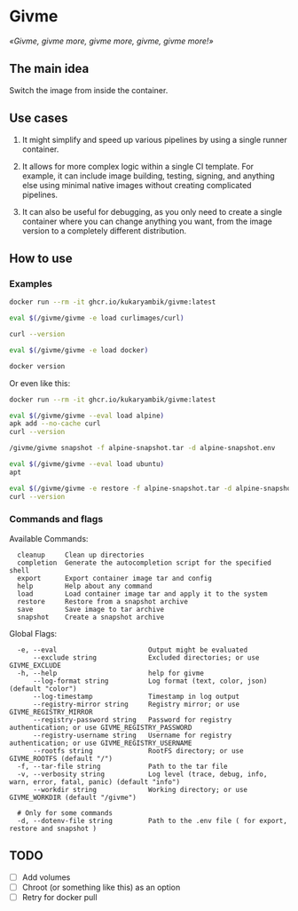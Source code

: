 # Givme

_«Givme, givme more, givme more, givme, givme more!»_

## The main idea

Switch the image from inside the container.

## Use cases

1. It might simplify and speed up various pipelines by using a single runner container.

2. It allows for more complex logic within a single CI template. For example, it can include image building, testing, signing, and anything else using minimal native images without creating complicated pipelines.

3. It can also be useful for debugging, as you only need to create a single container where you can change anything you want, from the image version to a completely different distribution.

## How to use

### Examples

```sh
docker run --rm -it ghcr.io/kukaryambik/givme:latest

eval $(/givme/givme -e load curlimages/curl)

curl --version

eval $(/givme/givme -e load docker)

docker version

```

Or even like this:

```sh
docker run --rm -it ghcr.io/kukaryambik/givme:latest

eval $(/givme/givme --eval load alpine)
apk add --no-cache curl
curl --version

/givme/givme snapshot -f alpine-snapshot.tar -d alpine-snapshot.env

eval $(/givme/givme --eval load ubuntu)
apt

eval $(/givme/givme -e restore -f alpine-snapshot.tar -d alpine-snapshot.env)
curl --version

```

### Commands and flags

Available Commands:

```
  cleanup     Clean up directories
  completion  Generate the autocompletion script for the specified shell
  export      Export container image tar and config
  help        Help about any command
  load        Load container image tar and apply it to the system
  restore     Restore from a snapshot archive
  save        Save image to tar archive
  snapshot    Create a snapshot archive
```

Global Flags:

```
  -e, --eval                       Output might be evaluated
      --exclude string             Excluded directories; or use GIVME_EXCLUDE
  -h, --help                       help for givme
      --log-format string          Log format (text, color, json) (default "color")
      --log-timestamp              Timestamp in log output
      --registry-mirror string     Registry mirror; or use GIVME_REGISTRY_MIRROR
      --registry-password string   Password for registry authentication; or use GIVME_REGISTRY_PASSWORD
      --registry-username string   Username for registry authentication; or use GIVME_REGISTRY_USERNAME
      --rootfs string              RootFS directory; or use GIVME_ROOTFS (default "/")
  -f, --tar-file string            Path to the tar file
  -v, --verbosity string           Log level (trace, debug, info, warn, error, fatal, panic) (default "info")
      --workdir string             Working directory; or use GIVME_WORKDIR (default "/givme")

  # Only for some commands
  -d, --dotenv-file string         Path to the .env file ( for export, restore and snapshot )

```

## TODO

- [ ] Add volumes
- [ ] Chroot (or something like this) as an option
- [ ] Retry for docker pull
